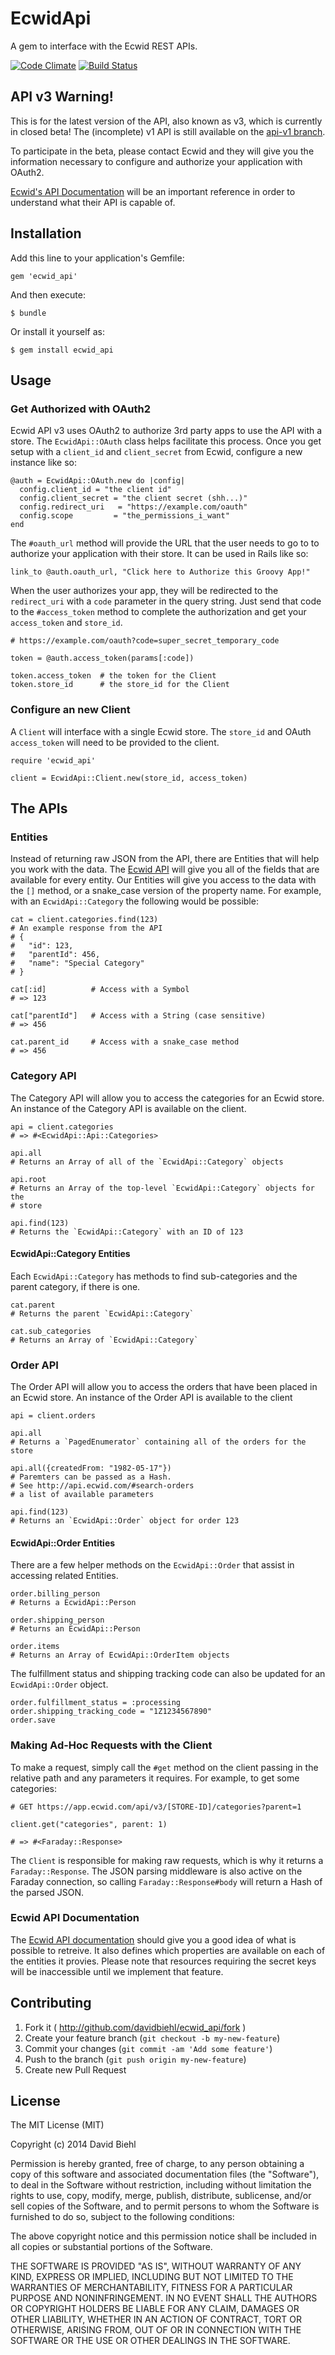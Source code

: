 # EcwidApi

A gem to interface with the Ecwid REST APIs.

[![Code Climate](https://codeclimate.com/github/davidbiehl/ecwid_api.png)](https://codeclimate.com/github/davidbiehl/ecwid_api)
[![Build Status](https://travis-ci.org/davidbiehl/ecwid_api.svg?branch=master)](https://travis-ci.org/davidbiehl/ecwid_api)

## API v3 Warning!

This is for the latest version of the API, also known as v3, which is currently
in closed beta! The (incomplete) v1 API is still available on the
[api-v1 branch](https://github.com/davidbiehl/ecwid_api/tree/api-v1).

To participate in the beta, please contact Ecwid and they will give you the
information necessary to configure and authorize your application with OAuth2.

[Ecwid's API Documentation](http://api.ecwid.com) will be an important reference
in order to understand what their API is capable of.

## Installation

Add this line to your application's Gemfile:

    gem 'ecwid_api'

And then execute:

    $ bundle

Or install it yourself as:

    $ gem install ecwid_api

## Usage

### Get Authorized with OAuth2

Ecwid API v3 uses OAuth2 to authorize 3rd party apps to use the API with a
store. The `EcwidApi::OAuth` class helps facilitate this process. Once you
get setup with a `client_id` and `client_secret` from Ecwid, configure a new
instance like so:

    @auth = EcwidApi::OAuth.new do |config|
      config.client_id = "the client id"
      config.client_secret = "the client secret (shh...)"
      config.redirect_uri   = "https://example.com/oauth"
      config.scope         = "the_permissions_i_want"
    end

The `#oauth_url` method will provide the URL that the user needs to go to
to authorize your application with their store. It can be used in Rails like so:

    link_to @auth.oauth_url, "Click here to Authorize this Groovy App!"

When the user authorizes your app, they will be redirected to the `redirect_uri`
with a `code` parameter in the query string.
Just send that code to the `#access_token` method to complete the authorization
and get your `access_token` and `store_id`.

    # https://example.com/oauth?code=super_secret_temporary_code

    token = @auth.access_token(params[:code])

    token.access_token  # the token for the Client
    token.store_id      # the store_id for the Client

### Configure an new Client

A `Client` will interface with a single Ecwid store. The `store_id` and OAuth
`access_token` will need to be provided to the client.

    require 'ecwid_api'

    client = EcwidApi::Client.new(store_id, access_token)

## The APIs

### Entities

Instead of returning raw JSON from the API, there are Entities that will help
you work with the data. The [Ecwid API](http://api.ecwid.com)
will give you all of the fields that are available for every entity. Our
Entities will give you access to the data with the `[]` method, or a snake_case
version of the property name. For example, with an `EcwidApi::Category` the
following would be possible:

    cat = client.categories.find(123)
    # An example response from the API
    # {
    #   "id": 123,
    #   "parentId": 456,
    #   "name": "Special Category"
    # }

    cat[:id]          # Access with a Symbol
    # => 123

    cat["parentId"]   # Access with a String (case sensitive)
    # => 456

    cat.parent_id     # Access with a snake_case method
    # => 456

### Category API

The Category API will allow you to access the categories for an Ecwid store.
An instance of the Category API is available on the client.

    api = client.categories
    # => #<EcwidApi::Api::Categories>

    api.all
    # Returns an Array of all of the `EcwidApi::Category` objects

    api.root
    # Returns an Array of the top-level `EcwidApi::Category` objects for the
    # store

    api.find(123)
    # Returns the `EcwidApi::Category` with an ID of 123

#### EcwidApi::Category Entities

Each `EcwidApi::Category` has methods to find sub-categories and the
parent category, if there is one.

    cat.parent
    # Returns the parent `EcwidApi::Category`

    cat.sub_categories
    # Returns an Array of `EcwidApi::Category`

### Order API

The Order API will allow you to access the orders that have been placed in an
Ecwid store. An instance of the Order API is available to the client

    api = client.orders

    api.all
    # Returns a `PagedEnumerator` containing all of the orders for the store

    api.all({createdFrom: "1982-05-17"})
    # Paremters can be passed as a Hash.
    # See http://api.ecwid.com/#search-orders
    # a list of available parameters

    api.find(123)
    # Returns an `EcwidApi::Order` object for order 123

#### EcwidApi::Order Entities

There are a few helper methods on the `EcwidApi::Order` that assist in accessing
related Entities.

    order.billing_person
    # Returns a EcwidApi::Person

    order.shipping_person
    # Returns an EcwidApi::Person

    order.items
    # Returns an Array of EcwidApi::OrderItem objects

The fulfillment status and shipping tracking code can also be updated for an
`EcwidApi::Order` object.

    order.fulfillment_status = :processing
    order.shipping_tracking_code = "1Z1234567890"
    order.save

### Making Ad-Hoc Requests with the Client

To make a request, simply call the `#get` method on the client passing in the
relative path and any parameters it requires.
For example, to get some categories:

    # GET https://app.ecwid.com/api/v3/[STORE-ID]/categories?parent=1

    client.get("categories", parent: 1)

    # => #<Faraday::Response>

The `Client` is responsible for making raw requests, which is why it returns
a `Faraday::Response`. The JSON parsing middleware is also active on the Faraday
connection, so calling `Faraday::Response#body` will return a Hash of the parsed
JSON.

### Ecwid API Documentation

The [Ecwid API documentation](http://api.ecwid.com)
should give you a good idea of what is possible to retreive. It also defines
which properties are available on each of the entities it provies. Please note
that resources requiring the secret keys will be inaccessible until we implement
that feature.

## Contributing

1. Fork it ( http://github.com/davidbiehl/ecwid_api/fork )
2. Create your feature branch (`git checkout -b my-new-feature`)
3. Commit your changes (`git commit -am 'Add some feature'`)
4. Push to the branch (`git push origin my-new-feature`)
5. Create new Pull Request

## License

The MIT License (MIT)

Copyright (c) 2014 David Biehl

Permission is hereby granted, free of charge, to any person obtaining a copy
of this software and associated documentation files (the "Software"), to deal
in the Software without restriction, including without limitation the rights
to use, copy, modify, merge, publish, distribute, sublicense, and/or sell
copies of the Software, and to permit persons to whom the Software is
furnished to do so, subject to the following conditions:

The above copyright notice and this permission notice shall be included in
all copies or substantial portions of the Software.

THE SOFTWARE IS PROVIDED "AS IS", WITHOUT WARRANTY OF ANY KIND, EXPRESS OR
IMPLIED, INCLUDING BUT NOT LIMITED TO THE WARRANTIES OF MERCHANTABILITY,
FITNESS FOR A PARTICULAR PURPOSE AND NONINFRINGEMENT. IN NO EVENT SHALL THE
AUTHORS OR COPYRIGHT HOLDERS BE LIABLE FOR ANY CLAIM, DAMAGES OR OTHER
LIABILITY, WHETHER IN AN ACTION OF CONTRACT, TORT OR OTHERWISE, ARISING FROM,
OUT OF OR IN CONNECTION WITH THE SOFTWARE OR THE USE OR OTHER DEALINGS IN
THE SOFTWARE.

